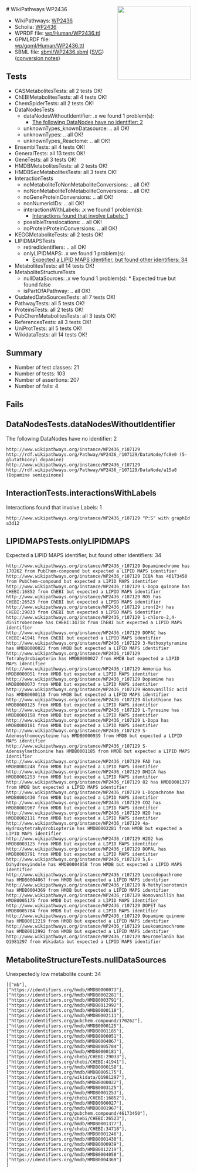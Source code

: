 <img style="float: right; width: 200px" src="../logo.png" />
# WikiPathways WP2436

* WikiPathways: [WP2436](https://identifiers.org/wikipathways:WP2436)
* Scholia: [WP2436](https://scholia.toolforge.org/wikipathways/WP2436)
* WPRDF file: [wp/Human/WP2436.ttl](../wp/Human/WP2436.ttl)
* GPMLRDF file: [wp/gpml/Human/WP2436.ttl](../wp/gpml/Human/WP2436.ttl)
* SBML file: [sbml/WP2436.sbml](../sbml/WP2436.sbml) ([SVG](../sbml/WP2436.svg)) ([conversion notes](../sbml/WP2436.txt))

## Tests
* CASMetabolitesTests: all 2 tests OK!
* ChEBIMetabolitesTests: all 4 tests OK!
* ChemSpiderTests: all 2 tests OK!
* DataNodesTests
    * dataNodesWithoutIdentifier: .x we found 1 problem(s):
        * [The following DataNodes have no identifier: 2](#d2d32fa1)
    * unknownTypes_knownDatasource: .. all OK!
    * unknownTypes: .. all OK!
    * unknownTypes_Reactome: .. all OK!
* EnsemblTests: all 4 tests OK!
* GeneralTests: all 13 tests OK!
* GeneTests: all 3 tests OK!
* HMDBMetabolitesTests: all 2 tests OK!
* HMDBSecMetabolitesTests: all 3 tests OK!
* InteractionTests
    * noMetaboliteToNonMetaboliteConversions: .. all OK!
    * noNonMetaboliteToMetaboliteConversions: .. all OK!
    * noGeneProteinConversions: .. all OK!
    * nonNumericIDs: .. all OK!
    * interactionsWithLabels: .x we found 1 problem(s):
        * [Interactions found that involve Labels: 1](#630d2678)
    * possibleTranslocations: .. all OK!
    * noProteinProteinConversions: .. all OK!
* KEGGMetaboliteTests: all 2 tests OK!
* LIPIDMAPSTests
    * retiredIdentifiers: .. all OK!
    * onlyLIPIDMAPS: .x we found 1 problem(s):
        * [Expected a LIPID MAPS identifier, but found other identifiers: 34](#d0bfb6ba)
* MetabolitesTests: all 14 tests OK!
* MetaboliteStructureTests
    * nullDataSources: .x we found 1 problem(s):
            * Expected true but found false
    * isPartOfAPathway: .. all OK!
* OudatedDataSourcesTests: all 7 tests OK!
* PathwayTests: all 5 tests OK!
* ProteinsTests: all 2 tests OK!
* PubChemMetabolitesTests: all 3 tests OK!
* ReferencesTests: all 3 tests OK!
* UniProtTests: all 5 tests OK!
* WikidataTests: all 14 tests OK!


## Summary

* Number of test classes: 21
* Number of tests: 103
* Number of assertions: 207
* Number of fails: 4

## Fails

<a name="d2d32fa1" />

## DataNodesTests.dataNodesWithoutIdentifier

The following DataNodes have no identifier: 2
```
http://www.wikipathways.org/instance/WP2436_r107129 http://rdf.wikipathways.org/Pathway/WP2436_r107129/DataNode/fc8e0 (5-glutathionyl dopamine)
http://www.wikipathways.org/instance/WP2436_r107129 http://rdf.wikipathways.org/Pathway/WP2436_r107129/DataNode/a15a8 (Dopamine semiquinone)
```

<a name="630d2678" />

## InteractionTests.interactionsWithLabels

Interactions found that involve Labels: 1
```
http://www.wikipathways.org/instance/WP2436_r107129 "P:S" with graphId a3d12
```

<a name="d0bfb6ba" />

## LIPIDMAPSTests.onlyLIPIDMAPS

Expected a LIPID MAPS identifier, but found other identifiers: 34
```
http://www.wikipathways.org/instance/WP2436_r107129 Dopaminochrome has 170262 from PubChem-compound but expected a LIPID MAPS identifier
http://www.wikipathways.org/instance/WP2436_r107129 ICQA has 46173450 from PubChem-compound but expected a LIPID MAPS identifier
http://www.wikipathways.org/instance/WP2436_r107129 L-Dopa quinone has CHEBI:16852 from ChEBI but expected a LIPID MAPS identifier
http://www.wikipathways.org/instance/WP2436_r107129 ROS has CHEBI:26523 from ChEBI but expected a LIPID MAPS identifier
http://www.wikipathways.org/instance/WP2436_r107129 iron(2+) has CHEBI:29033 from ChEBI but expected a LIPID MAPS identifier
http://www.wikipathways.org/instance/WP2436_r107129 1-chloro-2,4-dinitrobenzene has CHEBI:34718 from ChEBI but expected a LIPID MAPS identifier
http://www.wikipathways.org/instance/WP2436_r107129 DOPAC has CHEBI:41941 from ChEBI but expected a LIPID MAPS identifier
http://www.wikipathways.org/instance/WP2436_r107129 3-Methoxytyramine has HMDB0000022 from HMDB but expected a LIPID MAPS identifier
http://www.wikipathways.org/instance/WP2436_r107129 Tetrahydrobiopterin has HMDB0000027 from HMDB but expected a LIPID MAPS identifier
http://www.wikipathways.org/instance/WP2436_r107129 Ammonia has HMDB0000051 from HMDB but expected a LIPID MAPS identifier
http://www.wikipathways.org/instance/WP2436_r107129 Dopamine has HMDB0000073 from HMDB but expected a LIPID MAPS identifier
http://www.wikipathways.org/instance/WP2436_r107129 Homovanillic acid has HMDB0000118 from HMDB but expected a LIPID MAPS identifier
http://www.wikipathways.org/instance/WP2436_r107129 Glutathione has HMDB0000125 from HMDB but expected a LIPID MAPS identifier
http://www.wikipathways.org/instance/WP2436_r107129 L-Tyrosine has HMDB0000158 from HMDB but expected a LIPID MAPS identifier
http://www.wikipathways.org/instance/WP2436_r107129 L-Dopa has HMDB0000181 from HMDB but expected a LIPID MAPS identifier
http://www.wikipathways.org/instance/WP2436_r107129 S-Adenosylhomocysteine has HMDB0000939 from HMDB but expected a LIPID MAPS identifier
http://www.wikipathways.org/instance/WP2436_r107129 S-Adenosylmethionine has HMDB0001185 from HMDB but expected a LIPID MAPS identifier
http://www.wikipathways.org/instance/WP2436_r107129 FAD has HMDB0001248 from HMDB but expected a LIPID MAPS identifier
http://www.wikipathways.org/instance/WP2436_r107129 DHICA has HMDB0001253 from HMDB but expected a LIPID MAPS identifier
http://www.wikipathways.org/instance/WP2436_r107129 O2 has HMDB0001377 from HMDB but expected a LIPID MAPS identifier
http://www.wikipathways.org/instance/WP2436_r107129 L-Dopachrome has HMDB0001430 from HMDB but expected a LIPID MAPS identifier
http://www.wikipathways.org/instance/WP2436_r107129 CO2 has HMDB0001967 from HMDB but expected a LIPID MAPS identifier
http://www.wikipathways.org/instance/WP2436_r107129 H2O has HMDB0002111 from HMDB but expected a LIPID MAPS identifier
http://www.wikipathways.org/instance/WP2436_r107129 4a-Hydroxytetrahydrobiopterin has HMDB0002281 from HMDB but expected a LIPID MAPS identifier
http://www.wikipathways.org/instance/WP2436_r107129 H2O2 has HMDB0003125 from HMDB but expected a LIPID MAPS identifier
http://www.wikipathways.org/instance/WP2436_r107129 DOPAL has HMDB0003791 from HMDB but expected a LIPID MAPS identifier
http://www.wikipathways.org/instance/WP2436_r107129 5,6-Dihydroxyindole has HMDB0004058 from HMDB but expected a LIPID MAPS identifier
http://www.wikipathways.org/instance/WP2436_r107129 Leucodopachrome has HMDB0004067 from HMDB but expected a LIPID MAPS identifier
http://www.wikipathways.org/instance/WP2436_r107129 N-Methylserotonin has HMDB0004369 from HMDB but expected a LIPID MAPS identifier
http://www.wikipathways.org/instance/WP2436_r107129 Homovanillin has HMDB0005175 from HMDB but expected a LIPID MAPS identifier
http://www.wikipathways.org/instance/WP2436_r107129 DOPET has HMDB0005784 from HMDB but expected a LIPID MAPS identifier
http://www.wikipathways.org/instance/WP2436_r107129 Dopamine quinone has HMDB0012219 from HMDB but expected a LIPID MAPS identifier
http://www.wikipathways.org/instance/WP2436_r107129 Leukoaminochrome has HMDB0012992 from HMDB but expected a LIPID MAPS identifier
http://www.wikipathways.org/instance/WP2436_r107129 Neuromelanin has Q1981297 from Wikidata but expected a LIPID MAPS identifier
```

<a name="919041cb" />

## MetaboliteStructureTests.nullDataSources

Unexpectedly low metabolite count: 34
```
[["mb"],
["https://identifiers.org/hmdb/HMDB0000073"],
["https://identifiers.org/hmdb/HMDB0002281"],
["https://identifiers.org/hmdb/HMDB0003791"],
["https://identifiers.org/hmdb/HMDB0012992"],
["https://identifiers.org/hmdb/HMDB0000118"],
["https://identifiers.org/hmdb/HMDB0002111"],
["https://identifiers.org/pubchem.compound/170262"],
["https://identifiers.org/hmdb/HMDB0000125"],
["https://identifiers.org/hmdb/HMDB0001185"],
["https://identifiers.org/hmdb/HMDB0000051"],
["https://identifiers.org/hmdb/HMDB0004067"],
["https://identifiers.org/hmdb/HMDB0005784"],
["https://identifiers.org/hmdb/HMDB0000181"],
["https://identifiers.org/chebi/CHEBI:29033"],
["https://identifiers.org/chebi/CHEBI:41941"],
["https://identifiers.org/hmdb/HMDB0000158"],
["https://identifiers.org/hmdb/HMDB0005175"],
["https://identifiers.org/wikidata/Q1981297"],
["https://identifiers.org/hmdb/HMDB0000022"],
["https://identifiers.org/hmdb/HMDB0003125"],
["https://identifiers.org/hmdb/HMDB0001253"],
["https://identifiers.org/chebi/CHEBI:16852"],
["https://identifiers.org/hmdb/HMDB0000027"],
["https://identifiers.org/hmdb/HMDB0001967"],
["https://identifiers.org/pubchem.compound/46173450"],
["https://identifiers.org/chebi/CHEBI:26523"],
["https://identifiers.org/hmdb/HMDB0001377"],
["https://identifiers.org/chebi/CHEBI:34718"],
["https://identifiers.org/hmdb/HMDB0001248"],
["https://identifiers.org/hmdb/HMDB0001430"],
["https://identifiers.org/hmdb/HMDB0000939"],
["https://identifiers.org/hmdb/HMDB0012219"],
["https://identifiers.org/hmdb/HMDB0004058"],
["https://identifiers.org/hmdb/HMDB0004369"]
]
```

